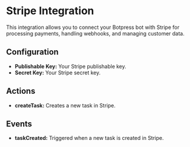 # Stripe Integration

This integration allows you to connect your Botpress bot with Stripe for processing payments, handling webhooks, and managing customer data.

## Configuration

- **Publishable Key:** Your Stripe publishable key.
- **Secret Key:** Your Stripe secret key.

## Actions

- **createTask:** Creates a new task in Stripe.

## Events

- **taskCreated:** Triggered when a new task is created in Stripe.

